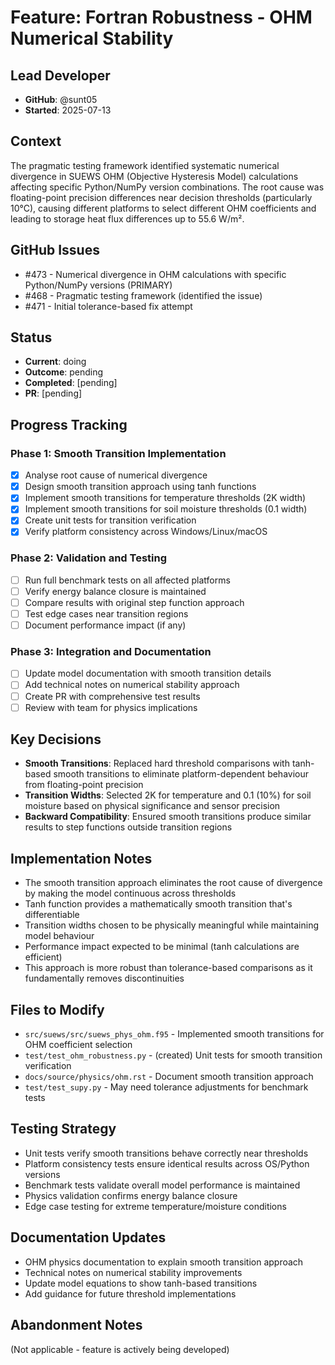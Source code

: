 # Feature: Fortran Robustness - OHM Numerical Stability

## Lead Developer
- **GitHub**: @sunt05
- **Started**: 2025-07-13

## Context
The pragmatic testing framework identified systematic numerical divergence in SUEWS OHM (Objective Hysteresis Model) calculations affecting specific Python/NumPy version combinations. The root cause was floating-point precision differences near decision thresholds (particularly 10°C), causing different platforms to select different OHM coefficients and leading to storage heat flux differences up to 55.6 W/m².

## GitHub Issues
- #473 - Numerical divergence in OHM calculations with specific Python/NumPy versions (PRIMARY)
- #468 - Pragmatic testing framework (identified the issue)
- #471 - Initial tolerance-based fix attempt

## Status
- **Current**: doing
- **Outcome**: pending
- **Completed**: [pending]
- **PR**: [pending]

## Progress Tracking

### Phase 1: Smooth Transition Implementation
- [x] Analyse root cause of numerical divergence
- [x] Design smooth transition approach using tanh functions
- [x] Implement smooth transitions for temperature thresholds (2K width)
- [x] Implement smooth transitions for soil moisture thresholds (0.1 width)
- [x] Create unit tests for transition verification
- [x] Verify platform consistency across Windows/Linux/macOS

### Phase 2: Validation and Testing
- [ ] Run full benchmark tests on all affected platforms
- [ ] Verify energy balance closure is maintained
- [ ] Compare results with original step function approach
- [ ] Test edge cases near transition regions
- [ ] Document performance impact (if any)

### Phase 3: Integration and Documentation
- [ ] Update model documentation with smooth transition details
- [ ] Add technical notes on numerical stability approach
- [ ] Create PR with comprehensive test results
- [ ] Review with team for physics implications

## Key Decisions
- **Smooth Transitions**: Replaced hard threshold comparisons with tanh-based smooth transitions to eliminate platform-dependent behaviour from floating-point precision
- **Transition Widths**: Selected 2K for temperature and 0.1 (10%) for soil moisture based on physical significance and sensor precision
- **Backward Compatibility**: Ensured smooth transitions produce similar results to step functions outside transition regions

## Implementation Notes
- The smooth transition approach eliminates the root cause of divergence by making the model continuous across thresholds
- Tanh function provides a mathematically smooth transition that's differentiable
- Transition widths chosen to be physically meaningful while maintaining model behaviour
- Performance impact expected to be minimal (tanh calculations are efficient)
- This approach is more robust than tolerance-based comparisons as it fundamentally removes discontinuities

## Files to Modify
- `src/suews/src/suews_phys_ohm.f95` - Implemented smooth transitions for OHM coefficient selection
- `test/test_ohm_robustness.py` - (created) Unit tests for smooth transition verification
- `docs/source/physics/ohm.rst` - Document smooth transition approach
- `test/test_supy.py` - May need tolerance adjustments for benchmark tests

## Testing Strategy
- Unit tests verify smooth transitions behave correctly near thresholds
- Platform consistency tests ensure identical results across OS/Python versions
- Benchmark tests validate overall model performance is maintained
- Physics validation confirms energy balance closure
- Edge case testing for extreme temperature/moisture conditions

## Documentation Updates
- OHM physics documentation to explain smooth transition approach
- Technical notes on numerical stability improvements
- Update model equations to show tanh-based transitions
- Add guidance for future threshold implementations

## Abandonment Notes
(Not applicable - feature is actively being developed)
